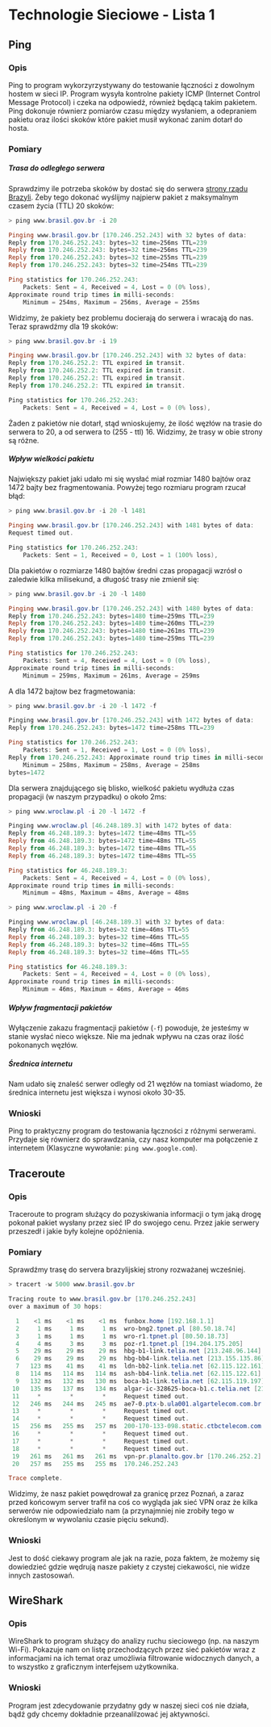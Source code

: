 # Technologie Sieciowe - Lista 1

## Ping

### Opis

Ping to program wykorzyrzystywany do testowanie łączności z dowolnym hostem w sieci IP. Program wysyła kontrolne pakiety ICMP (Internet Control Message Protocol) i czeka na odpowiedź, również będącą takim pakietem. Ping dokonuje równierz pomiarów czasu między wysłaniem, a odepraniem pakietu oraz ilości skoków które pakiet musił wykonać zanim dotarł do hosta.

### Pomiary

##### Trasa do odległego serwera

Sprawdzimy ile potrzeba skoków by dostać się do serwera [strony rządu Brazyli](https://www.brasil.gov.br/). Żeby tego dokonać wyślijmy najpierw pakiet z maksymalnym czasem życia (TTL) 20 skoków:

```powershell
> ping www.brasil.gov.br -i 20

Pinging www.brasil.gov.br [170.246.252.243] with 32 bytes of data:
Reply from 170.246.252.243: bytes=32 time=256ms TTL=239
Reply from 170.246.252.243: bytes=32 time=256ms TTL=239
Reply from 170.246.252.243: bytes=32 time=255ms TTL=239
Reply from 170.246.252.243: bytes=32 time=254ms TTL=239

Ping statistics for 170.246.252.243:
    Packets: Sent = 4, Received = 4, Lost = 0 (0% loss),
Approximate round trip times in milli-seconds:
    Minimum = 254ms, Maximum = 256ms, Average = 255ms
```

Widzimy, że pakiety bez problemu docierają do serwera i wracają do nas. Teraz sprawdźmy dla 19 skoków:

```powershell
> ping www.brasil.gov.br -i 19

Pinging www.brasil.gov.br [170.246.252.243] with 32 bytes of data:
Reply from 170.246.252.2: TTL expired in transit.
Reply from 170.246.252.2: TTL expired in transit.
Reply from 170.246.252.2: TTL expired in transit.
Reply from 170.246.252.2: TTL expired in transit.

Ping statistics for 170.246.252.243:
    Packets: Sent = 4, Received = 4, Lost = 0 (0% loss),
```

Żaden z pakietów nie dotarł, stąd wnioskujemy, że ilość węzłów na trasie do serwera to 20, a od serwera to (255 - ttl) 16. Widzimy, że trasy w obie strony są różne.

##### Wpływ wielkości pakietu

Największy pakiet jaki udało mi się wysłać miał rozmiar 1480 bajtów oraz 1472 bajty bez fragmentowania. Powyżej tego rozmiaru program rzucał błąd:

```powershell
> ping www.brasil.gov.br -i 20 -l 1481

Pinging www.brasil.gov.br [170.246.252.243] with 1481 bytes of data:
Request timed out.

Ping statistics for 170.246.252.243:
    Packets: Sent = 1, Received = 0, Lost = 1 (100% loss),
```

Dla pakietów o rozmiarze 1480 bajtów średni czas propagacji wzrósł o zaledwie kilka milisekund, a długość trasy nie zmienił się:

```powershell
> ping www.brasil.gov.br -i 20 -l 1480

Pinging www.brasil.gov.br [170.246.252.243] with 1480 bytes of data:
Reply from 170.246.252.243: bytes=1480 time=259ms TTL=239
Reply from 170.246.252.243: bytes=1480 time=260ms TTL=239
Reply from 170.246.252.243: bytes=1480 time=261ms TTL=239
Reply from 170.246.252.243: bytes=1480 time=259ms TTL=239

Ping statistics for 170.246.252.243:
    Packets: Sent = 4, Received = 4, Lost = 0 (0% loss),
Approximate round trip times in milli-seconds:
    Minimum = 259ms, Maximum = 261ms, Average = 259ms
```

A dla 1472 bajtow bez fragmetowania:

```powershell
> ping www.brasil.gov.br -i 20 -l 1472 -f

Pinging www.brasil.gov.br [170.246.252.243] with 1472 bytes of data:
Reply from 170.246.252.243: bytes=1472 time=258ms TTL=239

Ping statistics for 170.246.252.243:
    Packets: Sent = 1, Received = 1, Lost = 0 (0% loss),
Reply from 170.246.252.243: Approximate round trip times in milli-seconds:
    Minimum = 258ms, Maximum = 258ms, Average = 258ms
bytes=1472
```

Dla serwera znajdującego się blisko, wielkość pakietu wydłuża czas propagacji (w naszym przypadku) o około 2ms:

```powershell
> ping www.wroclaw.pl -i 20 -l 1472 -f

Pinging www.wroclaw.pl [46.248.189.3] with 1472 bytes of data:
Reply from 46.248.189.3: bytes=1472 time=48ms TTL=55
Reply from 46.248.189.3: bytes=1472 time=48ms TTL=55
Reply from 46.248.189.3: bytes=1472 time=48ms TTL=55
Reply from 46.248.189.3: bytes=1472 time=48ms TTL=55

Ping statistics for 46.248.189.3:
    Packets: Sent = 4, Received = 4, Lost = 0 (0% loss),
Approximate round trip times in milli-seconds:
    Minimum = 48ms, Maximum = 48ms, Average = 48ms
```

```powershell
> ping www.wroclaw.pl -i 20 -f

Pinging www.wroclaw.pl [46.248.189.3] with 32 bytes of data:
Reply from 46.248.189.3: bytes=32 time=46ms TTL=55
Reply from 46.248.189.3: bytes=32 time=46ms TTL=55
Reply from 46.248.189.3: bytes=32 time=46ms TTL=55
Reply from 46.248.189.3: bytes=32 time=46ms TTL=55

Ping statistics for 46.248.189.3:
    Packets: Sent = 4, Received = 4, Lost = 0 (0% loss),
Approximate round trip times in milli-seconds:
    Minimum = 46ms, Maximum = 46ms, Average = 46ms
```

##### Wpływ fragmentacji pakietów

Wyłączenie zakazu fragmentacji pakietów (`-f`) powoduje, że jesteśmy w stanie wysłać nieco większe. Nie ma jednak wpływu na czas oraz ilość pokonanych węzłów.

##### Średnica internetu

Nam udało się znaleść serwer odległy od 21 węzłów na tomiast wiadomo, że średnica internetu jest większa i wynosi około 30-35.

### Wnioski

Ping to praktyczny program do testowania łączności z różnymi serwerami. Przydaje się równierz do sprawdzania, czy nasz komputer ma połączenie z internetem (Klasyczne wywołanie: `ping www.google.com`).

## Traceroute

### Opis

Traceroute to program służący do pozyskiwania informacji o tym jaką drogę pokonał pakiet wysłany przez sieć IP do swojego cenu. Przez jakie serwery przeszedł i jakie były kolejne opóźnienia.

### Pomiary

Sprawdźmy trasę do servera brazylijskiej strony rozważanej wcześniej.

```powershell
> tracert -w 5000 www.brasil.gov.br

Tracing route to www.brasil.gov.br [170.246.252.243]
over a maximum of 30 hops:

  1    <1 ms    <1 ms    <1 ms  funbox.home [192.168.1.1]
  2     1 ms     1 ms     1 ms  wro-bng2.tpnet.pl [80.50.18.74]
  3     1 ms     1 ms     1 ms  wro-r1.tpnet.pl [80.50.18.73]
  4     4 ms     3 ms     3 ms  poz-r1.tpnet.pl [194.204.175.205]
  5    29 ms    29 ms    29 ms  hbg-b1-link.telia.net [213.248.96.144]
  6    29 ms    29 ms    29 ms  hbg-bb4-link.telia.net [213.155.135.86]
  7   123 ms    41 ms    41 ms  ldn-bb2-link.telia.net [62.115.122.161]
  8   114 ms   114 ms   114 ms  ash-bb4-link.telia.net [62.115.122.61]
  9   132 ms   132 ms   130 ms  boca-b1-link.telia.net [62.115.119.197]
 10   135 ms   137 ms   134 ms  algar-ic-328625-boca-b1.c.telia.net [213.248.97.149]
 11     *        *        *     Request timed out.
 12   246 ms   244 ms   245 ms  ae7-0.ptx-b.ula001.algartelecom.com.br [170.84.32.5]
 13     *        *        *     Request timed out.
 14     *        *        *     Request timed out.
 15   256 ms   255 ms   257 ms  200-170-133-098.static.ctbctelecom.com.br [200.170.133.98]
 16     *        *        *     Request timed out.
 17     *        *        *     Request timed out.
 18     *        *        *     Request timed out.
 19   261 ms   261 ms   261 ms  vpn-pr.planalto.gov.br [170.246.252.2]
 20   257 ms   255 ms   255 ms  170.246.252.243

Trace complete.
```

Widzimy, że nasz pakiet powędrował za granicę przez Poznań, a zaraz przed końcowym server trafił na coś co wygląda jak sieć VPN oraz że kilka serwerów nie odpowiedziało nam (a przynajmniej nie zrobiły tego w określonym w wywolaniu czasie pięciu sekund).

### Wnioski

Jest to dość ciekawy program ale jak na razie, poza faktem, że możemy się dowiedzieć gdzie wędrują nasze pakiety z czystej ciekawości, nie widze innych zastosowań.

## WireShark

### Opis

WireShark to program służący do analizy ruchu sieciowego (np. na naszym Wi-Fi). Pokazuje nam on listę przechodzących przez sieć pakietów wraz z informacjami na ich temat oraz umożliwia filtrowanie widocznych danych, a to wszystko z graficznym interfejsem użytkownika.

### Wnioski

Program jest zdecydowanie przydatny gdy w naszej sieci coś nie działa, bądź gdy chcemy dokładnie przeanalilzować jej aktywności.

